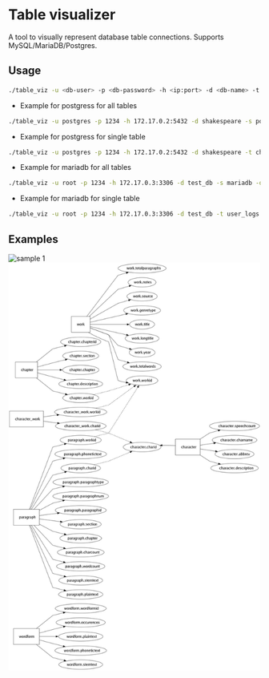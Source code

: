# Table visualizer

A tool to visually represent database table connections. Supports MySQL/MariaDB/Postgres.

## Usage

```bash
./table_viz -u <db-user> -p <db-password> -h <ip:port> -d <db-name> -t <table-name> -s mysql|mariadb|postgres -o <output-file-name.jpg>
```

* Example for postgress for all tables
```bash
./table_viz -u postgres -p 1234 -h 172.17.0.2:5432 -d shakespeare -s postgres -o out_p.jpg
```

* Example for postgress for single table
```bash
./table_viz -u postgres -p 1234 -h 172.17.0.2:5432 -d shakespeare -t character_work -s postgres -o out_p_char_work.jpg
```

* Example for mariadb for all tables
```bash
./table_viz -u root -p 1234 -h 172.17.0.3:3306 -d test_db -s mariadb -o out_m.jpg
```

* Example for mariadb for single table
```bash
./table_viz -u root -p 1234 -h 172.17.0.3:3306 -d test_db -t user_logs -s mariadb -o out_m_user_logs.jpg
```

## Examples

![sample 1](/sample_out/out_p_char_other_work.jpg)
![sample 2](/sample_out/out_p.jpg)